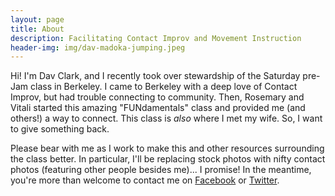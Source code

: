 ```yaml
---
layout: page
title: About
description: Facilitating Contact Improv and Movement Instruction
header-img: img/dav-madoka-jumping.jpeg
---
```


Hi! I'm Dav Clark, and I recently took over stewardship of the Saturday pre-Jam
class in Berkeley. I came to Berkeley with a deep love of Contact Improv, but
had trouble connecting to community. Then, Rosemary and Vitali started this
amazing "FUNdamentals" class and provided me (and others!) a way to connect.
This class is *also* where I met my wife. So, I want to give something back.

Please bear with me as I work to make this and other resources surrounding the
class better. In particular, I'll be replacing stock photos with nifty contact
photos (featuring other people besides me)... I promise! In the meantime, you're
more than welcome to contact me on [Facebook](http://www.facebook.com/davclark)
or [Twitter](https://twitter.com/davclark).
